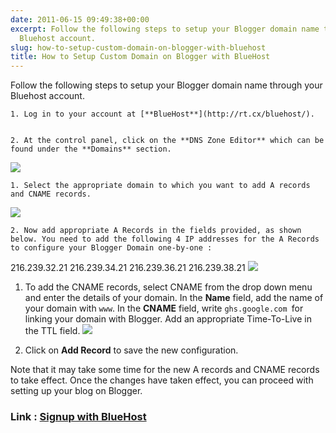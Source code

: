 ```yaml
---
date: 2011-06-15 09:49:38+00:00
excerpt: Follow the following steps to setup your Blogger domain name through your
  Bluehost account.
slug: how-to-setup-custom-domain-on-blogger-with-bluehost
title: How to Setup Custom Domain on Blogger with BlueHost
---
```


Follow the following steps to setup your Blogger domain name through your Bluehost account.




	
    1. Log in to your account at [**BlueHost**](http://rt.cx/bluehost/).

	
    2. At the control panel, click on the **DNS Zone Editor** which can be found under the **Domains** section.



[![](https://rtcamp.com/wp-content/uploads/2011/06/Blogger-to-wordpress-Bluehost-cPanel1-600x222.png)](https://rtcamp.com/wp-content/uploads/2011/06/Blogger-to-wordpress-Bluehost-cPanel1.png)




	
    1. Select the appropriate domain to which you want to add A records and CNAME records.
[![](https://rtcamp.com/wp-content/uploads/2011/06/Blogger-To-WordPress-bluehost.png)](https://rtcamp.com/wp-content/uploads/2011/06/Blogger-To-WordPress-bluehost.png)

	
    2. Now add appropriate A Records in the fields provided, as shown below. You need to add the following 4 IP addresses for the A Records to configure your Blogger Domain one-by-one :



216.239.32.21
216.239.34.21
216.239.36.21
216.239.38.21
[![](https://rtcamp.com/wp-content/uploads/2011/06/Blogger-to-wordpress-Arecord1.png)](https://rtcamp.com/wp-content/uploads/2011/06/Blogger-to-wordpress-Arecord1.png)





	
  1. To add the CNAME records, select CNAME from the drop down menu and enter the details of your domain. In the **Name** field, add the name of your domain with `www`. In the **CNAME** field, write `ghs.google.com `for linking your domain with Blogger. Add an appropriate Time-To-Live in the TTL field.
[![](https://rtcamp.com/wp-content/uploads/2011/06/blogger-tow-ordpress-cname.png)](https://rtcamp.com/wp-content/uploads/2011/06/blogger-tow-ordpress-cname.png)

	
  2. Click on **Add Record** to save the new configuration.


Note that it may take some time for the new A records and CNAME records to take effect. Once the changes have taken effect, you can proceed with setting up your blog on Blogger.


### Link : [Signup with BlueHost](http://rt.cx/bluehost/)
